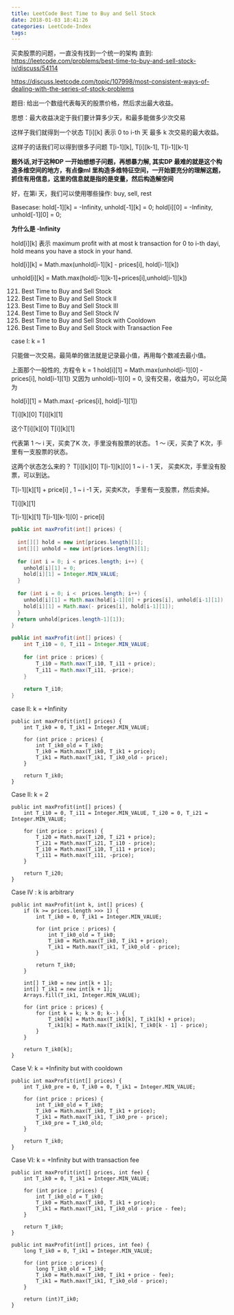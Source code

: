 ```yaml
---
title: LeetCode Best Time to Buy and Sell Stock
date: 2018-01-03 18:41:26
categories: LeetCode-Index
tags:
---
```


买卖股票的问题，一直没有找到一个统一的架构
直到:
https://leetcode.com/problems/best-time-to-buy-and-sell-stock-iv/discuss/54114

https://discuss.leetcode.com/topic/107998/most-consistent-ways-of-dealing-with-the-series-of-stock-problems

题目: 给出一个数组代表每天的股票价格，然后求出最大收益。

思想：最大收益决定于我们要计算多少天，和最多能做多少次交易

这样子我们就得到一个状态 T[i][k] 表示 0 to i-th 天 最多 k 次交易的最大收益。

这样子的话我们可以得到很多子问题 T[i-1][k], T[i][k-1], T[i-1][k-1]

**题外话,对于这种DP 一开始想想子问题，再想暴力解, 其实DP 最难的就是这个构造多维空间的地方，有点像ml 里构造多维特征空间，一开始要充分的理解这题，抓住有用信息，这里的信息就是指的是变量，然后构造解空间**

好，在第i 天，我们可以使用哪些操作: buy, sell, rest

Basecase:
hold[-1][k] = -Infinity, unhold[-1][k] = 0;
hold[i][0] = -Infinity, unhold[-1][0] = 0;

**为什么是 -Infinity**


hold[i][k] 表示 maximum profit with at most k transaction for 0 to i-th dayi, hold means you have a stock in your hand.

hold[i][k] = Math.max(unhold[i-1][k] - prices[i], hold[i-1][k])

unhold[i][k] = Math.max(hold[i-1][k-1]+prices[i],unhold[i-1][k])

121. Best Time to Buy and Sell Stock
122. Best Time to Buy and Sell Stock II
123. Best Time to Buy and Sell Stock III
188. Best Time to Buy and Sell Stock IV
309. Best Time to Buy and Sell Stock with Cooldown
714. Best Time to Buy and Sell Stock with Transaction Fee

case I: k = 1

只能做一次交易。最简单的做法就是记录最小值，再用每个数减去最小值。

上面那个一般性的, 方程令 k = 1
hold[i][1] = Math.max(unhold[i-1][0] - prices[i], hold[i-1][1])
又因为 unhold[i-1][0] = 0, 没有交易，收益为0，可以化简为

hold[i][1] = Math.max( -prices[i], hold[i-1][1])

T[i][k][0]  T[i][k][1]


这个T[i][k][0] T[i][k][1]

代表第 1 ～ i 天，买卖了K 次，手里没有股票的状态。
1 ～ i天，买卖了 K次，手里有一支股票的状态。


这两个状态怎么来的？
T[i][k][0]
T[i-1][k][0] 1 ~ i - 1 天， 买卖K次，手里没有股票，可以到达。

T[i-1][k][1] + price[i] , 1 ~ i -1 天，买卖K次， 手里有一支股票，然后卖掉。

T[i][k][1]

T[i-1][k][1] 
T[i-1][k-1][0] - price[i]


 
```java
public int maxProfit(int[] prices) {
    
  int[][] hold = new int[prices.length][1];
  int[][] unhold = new int[prices.length][1];
  
  for (int i = 0; i < prices.length; i++) {
    unhold[i][1] = 0;
    hold[i][1] = Integer.MIN_VALUE;
  }
 
  for (int i = 0; i <  prices.length; i++) {
    unhold[i][1] = Math.max(hold[i-1][0] + prices[i], unhold[i-1][1])
    hold[i][1] = Math.max(- prices[i], hold[i-1][1]);
  }
  return unhold[prices.length-1][1]);
}

```
```java
public int maxProfit(int[] prices) {
    int T_i10 = 0, T_i11 = Integer.MIN_VALUE;
        
    for (int price : prices) {
        T_i10 = Math.max(T_i10, T_i11 + price);
        T_i11 = Math.max(T_i11, -price);
    }
        
    return T_i10;
}
```
case II: k = +Infinity
```kava
public int maxProfit(int[] prices) {
    int T_ik0 = 0, T_ik1 = Integer.MIN_VALUE;
    
    for (int price : prices) {
        int T_ik0_old = T_ik0;
        T_ik0 = Math.max(T_ik0, T_ik1 + price);
        T_ik1 = Math.max(T_ik1, T_ik0_old - price);
    }
    
    return T_ik0;
}
```

Case II: k = 2
```kava
public int maxProfit(int[] prices) {
    int T_i10 = 0, T_i11 = Integer.MIN_VALUE, T_i20 = 0, T_i21 = Integer.MIN_VALUE;
        
    for (int price : prices) {
        T_i20 = Math.max(T_i20, T_i21 + price);
        T_i21 = Math.max(T_i21, T_i10 - price);
        T_i10 = Math.max(T_i10, T_i11 + price);
        T_i11 = Math.max(T_i11, -price);
    }
        
    return T_i20;
}
```

Case IV : k is arbitrary
```kava
public int maxProfit(int k, int[] prices) {
    if (k >= prices.length >>> 1) {
        int T_ik0 = 0, T_ik1 = Integer.MIN_VALUE;
    
        for (int price : prices) {
            int T_ik0_old = T_ik0;
            T_ik0 = Math.max(T_ik0, T_ik1 + price);
            T_ik1 = Math.max(T_ik1, T_ik0_old - price);
        }
        
        return T_ik0;
    }
        
    int[] T_ik0 = new int[k + 1];
    int[] T_ik1 = new int[k + 1];
    Arrays.fill(T_ik1, Integer.MIN_VALUE);
        
    for (int price : prices) {
        for (int k = k; k > 0; k--) {
            T_ik0[k] = Math.max(T_ik0[k], T_ik1[k] + price);
            T_ik1[k] = Math.max(T_ik1[k], T_ik0[k - 1] - price);
        }
    }
        
    return T_ik0[k];
}
```

Case V: k = +Infinity but with cooldown

```kava
public int maxProfit(int[] prices) {
    int T_ik0_pre = 0, T_ik0 = 0, T_ik1 = Integer.MIN_VALUE;
    
    for (int price : prices) {
        int T_ik0_old = T_ik0;
        T_ik0 = Math.max(T_ik0, T_ik1 + price);
        T_ik1 = Math.max(T_ik1, T_ik0_pre - price);
        T_ik0_pre = T_ik0_old;
    }
    
    return T_ik0;
}
```

Case VI: k = +Infinity but with transaction fee
```kava
public int maxProfit(int[] prices, int fee) {
    int T_ik0 = 0, T_ik1 = Integer.MIN_VALUE;
    
    for (int price : prices) {
        int T_ik0_old = T_ik0;
        T_ik0 = Math.max(T_ik0, T_ik1 + price);
        T_ik1 = Math.max(T_ik1, T_ik0_old - price - fee);
    }
        
    return T_ik0;
}
```

```kava
public int maxProfit(int[] prices, int fee) {
    long T_ik0 = 0, T_ik1 = Integer.MIN_VALUE;
    
    for (int price : prices) {
        long T_ik0_old = T_ik0;
        T_ik0 = Math.max(T_ik0, T_ik1 + price - fee);
        T_ik1 = Math.max(T_ik1, T_ik0_old - price);
    }
        
    return (int)T_ik0;
}
```

